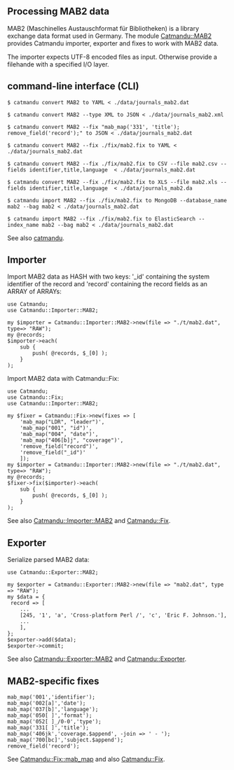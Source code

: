 ## Processing MAB2 data

MAB2 (Maschinelles Austauschformat für Bibliotheken) is a library exchange data format used in Germany. The module [Catmandu::MAB2]
provides Catmandu importer, exporter and fixes to work with MAB2 data.

The importer expects UTF-8 encoded files as input. Otherwise provide a filehande with a specified I/O layer.

[Catmandu::MAB2]: https://metacpan.org/module/Catmandu::MAB2

## command-line interface (CLI)

    $ catmandu convert MAB2 to YAML < ./data/journals_mab2.dat

    $ catmandu convert MAB2 --type XML to JSON < ./data/journals_mab2.xml

    $ catmandu convert MAB2 --fix "mab_map('331', 'title'); remove_field('record');" to JSON < ./data/journals_mab2.dat

    $ catmandu convert MAB2 --fix ./fix/mab2.fix to YAML < ./data/journals_mab2.dat

    $ catmandu convert MAB2 --fix ./fix/mab2.fix to CSV --file mab2.csv --fields identifier,title,language  < ./data/journals_mab2.dat

    $ catmandu convert MAB2 --fix ./fix/mab2.fix to XLS --file mab2.xls --fields identifier,title,language  < ./data/journals_mab2.da

    $ catmandu import MAB2 --fix ./fix/mab2.fix to MongoDB --database_name mab2 --bag mab2 < ./data/journals_mab2.dat

    $ catmandu import MAB2 --fix ./fix/mab2.fix to ElasticSearch --index_name mab2 --bag mab2 < ./data/journals_mab2.dat

See also [catmandu](https://metacpan.org/module/NICS/Catmandu-0.7002/bin/catmandu).

## Importer

Import MAB2 data as HASH with two keys: '_id' containing the system identifier of the record and 'record' containing the record fields as an ARRAY of ARRAYs:

    use Catmandu;
    use Catmandu::Importer::MAB2;

    my $importer = Catmandu::Importer::MAB2->new(file => "./t/mab2.dat", type=> "RAW");
    my @records;
    $importer->each(
        sub {
            push( @records, $_[0] );
        }
    );

Import MAB2 data with Catmandu::Fix:

    use Catmandu;
    use Catmandu::Fix;
    use Catmandu::Importer::MAB2;

    my $fixer = Catmandu::Fix->new(fixes => [
        'mab_map("LDR", "leader")',
        'mab_map("001", "id")',
        'mab_map("004", "date")',
        'mab_map("406[b]j", "coverage")',
        'remove_field("record")',
        'remove_field("_id")'
        ]);
    my $importer = Catmandu::Importer::MAB2->new(file => "./t/mab2.dat", type=> "RAW");
    my @records;
    $fixer->fix($importer)->each(
        sub {
            push( @records, $_[0] );
        }
    );

See also [Catmandu::Importer::MAB2](https://metacpan.org/module/Catmandu::Importer::MAB2) and [Catmandu::Fix](https://metacpan.org/module/Catmandu::Fix).

## Exporter

Serialize parsed MAB2 data:

    use Catmandu::Exporter::MAB2;
 
    my $exporter = Catmandu::Exporter::MAB2->new(file => "mab2.dat", type => "RAW");
    my $data = {
     record => [
        ...
        [245, '1', 'a', 'Cross-platform Perl /', 'c', 'Eric F. Johnson.'],
        ...
        ],
    };
    $exporter->add($data);
    $exporter->commit;

See also [Catmandu::Exporter::MAB2](https://metacpan.org/module/Catmandu::Importer::MAB2) and [Catmandu::Exporter](https://metacpan.org/module/Catmandu::Exporter).

## MAB2-specific fixes

    mab_map('001','identifier');
    mab_map('002[a]','date');
    mab_map('037[b]','language');
    mab_map('050[ ]','format');
    mab_map('052[ ]_/0-0','type');
    mab_map('331[ ]','title');
    mab_map('406jk','coverage.$append', -join => ' - ');
    mab_map('700[bc]','subject.$append');
    remove_field('record');

See [Catmandu::Fix::mab_map](https://metacpan.org/module/Catmandu::Fix::mab_map) and also [Catmandu::Fix](https://metacpan.org/search?q=distribution:Catmandu+Catmandu::Fix).
